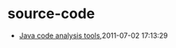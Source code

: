 # source-code
* [Java code analysis tools](/2011/2011-07-02-java-code-analysis-tools),2011-07-02 17:13:29
